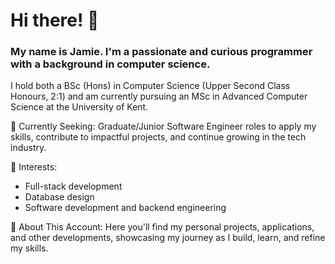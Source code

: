 # Hi there! 👋

### My name is Jamie. I'm a passionate and curious programmer with a background in computer science. 
I hold both a BSc (Hons) in Computer Science (Upper Second Class Honours, 2:1) and am currently pursuing an MSc in Advanced Computer Science at the University of Kent.

💼 Currently Seeking: Graduate/Junior Software Engineer roles to apply my skills, contribute to impactful projects, and continue growing in the tech industry.

🔭 Interests:
+ Full-stack development
+ Database design
+ Software development and backend engineering

🌱 About This Account: Here you'll find my personal projects, applications, and other developments, showcasing my journey as I build, learn, and refine my skills.

